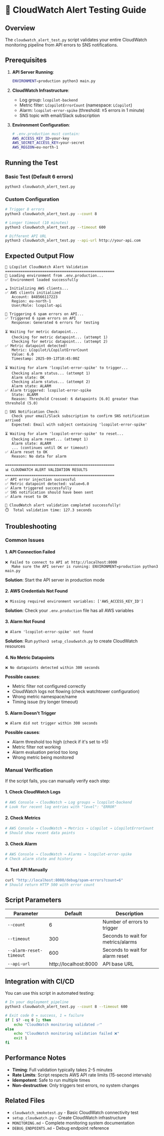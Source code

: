 # 🧪 CloudWatch Alert Testing Guide

## Overview

The `cloudwatch_alert_test.py` script validates your entire CloudWatch monitoring pipeline from API errors to SNS notifications.

## Prerequisites

1. **API Server Running**:
   ```bash
   ENVIRONMENT=production python3 main.py
   ```

2. **CloudWatch Infrastructure**:
   - Log group: `lcopilot-backend`
   - Metric filter: `LCopilotErrorCount` (namespace: `LCopilot`)
   - Alarm: `lcopilot-error-spike` (threshold: ≥5 errors in 1 minute)
   - SNS topic with email/Slack subscription

3. **Environment Configuration**:
   ```bash
   # .env.production must contain:
   AWS_ACCESS_KEY_ID=your-key
   AWS_SECRET_ACCESS_KEY=your-secret
   AWS_REGION=eu-north-1
   ```

## Running the Test

### Basic Test (Default 6 errors)
```bash
python3 cloudwatch_alert_test.py
```

### Custom Configuration
```bash
# Trigger 8 errors
python3 cloudwatch_alert_test.py --count 8

# Longer timeout (10 minutes)
python3 cloudwatch_alert_test.py --timeout 600

# Different API URL
python3 cloudwatch_alert_test.py --api-url http://your-api.com
```

## Expected Output Flow

```
🚀 LCopilot CloudWatch Alert Validation
==================================================
🔧 Loading environment from .env.production...
✅ Environment loaded successfully

☁️ Initializing AWS clients...
✅ AWS clients initialized
   Account: 848566117223
   Region: eu-north-1
   User/Role: lcopilot-api

🚨 Triggering 6 spam errors on API...
✅ Triggered 6 spam errors on API
   Response: Generated 6 errors for testing

⏳ Waiting for metric datapoint...
   Checking for metric datapoint... (attempt 1)
   Checking for metric datapoint... (attempt 2)
✅ Metric datapoint detected!
   Metric: LCopilot/LCopilotErrorCount
   Value: 6.0
   Timestamp: 2025-09-13T10:45:00Z

⏳ Waiting for alarm 'lcopilot-error-spike' to trigger...
   Checking alarm status... (attempt 1)
   Alarm state: OK
   Checking alarm status... (attempt 2)
   Alarm state: ALARM
✅ Alarm triggered: lcopilot-error-spike
   State: ALARM
   Reason: Threshold Crossed: 6 datapoints [6.0] greater than threshold (5.0)

📩 SNS Notification Check:
   Check your email/Slack subscription to confirm SNS notification arrived
   Expected: Email with subject containing 'lcopilot-error-spike'

⏳ Waiting for alarm 'lcopilot-error-spike' to reset...
   Checking alarm reset... (attempt 1)
   Alarm state: ALARM
   ... (continues until OK or timeout)
✅ Alarm reset to OK
   Reason: No data for alarm

==================================================
📊 CLOUDWATCH ALERT VALIDATION RESULTS
==================================================
✅ API error injection successful
✅ Metric datapoint detected: value=6.0
✅ Alarm triggered successfully
✅ SNS notification should have been sent
✅ Alarm reset to OK

🎉 CloudWatch alert validation completed successfully!
⏱️  Total validation time: 127.3 seconds
```

## Troubleshooting

### Common Issues

#### 1. API Connection Failed
```
❌ Failed to connect to API at http://localhost:8000
   Make sure the API server is running: ENVIRONMENT=production python3 main.py
```

**Solution**: Start the API server in production mode

#### 2. AWS Credentials Not Found
```
❌ Missing required environment variables: ['AWS_ACCESS_KEY_ID']
```

**Solution**: Check your `.env.production` file has all AWS variables

#### 3. Alarm Not Found
```
❌ Alarm 'lcopilot-error-spike' not found
```

**Solution**: Run `python3 setup_cloudwatch.py` to create CloudWatch resources

#### 4. No Metric Datapoints
```
❌ No datapoints detected within 300 seconds
```

**Possible causes**:
- Metric filter not configured correctly
- CloudWatch logs not flowing (check watchtower configuration)
- Wrong metric namespace/name
- Timing issue (try longer timeout)

#### 5. Alarm Doesn't Trigger
```
❌ Alarm did not trigger within 300 seconds
```

**Possible causes**:
- Alarm threshold too high (check if it's set to ≥5)
- Metric filter not working
- Alarm evaluation period too long
- Wrong metric being monitored

### Manual Verification

If the script fails, you can manually verify each step:

#### 1. Check CloudWatch Logs
```bash
# AWS Console → CloudWatch → Log groups → lcopilot-backend
# Look for recent log entries with "level": "ERROR"
```

#### 2. Check Metrics
```bash
# AWS Console → CloudWatch → Metrics → LCopilot → LCopilotErrorCount
# Should show recent data points
```

#### 3. Check Alarm
```bash
# AWS Console → CloudWatch → Alarms → lcopilot-error-spike
# Check alarm state and history
```

#### 4. Test API Manually
```bash
curl "http://localhost:8000/debug/spam-errors?count=6"
# Should return HTTP 500 with error count
```

## Script Parameters

| Parameter | Default | Description |
|-----------|---------|-------------|
| `--count` | 6 | Number of errors to trigger |
| `--timeout` | 300 | Seconds to wait for metrics/alarms |
| `--alarm-reset-timeout` | 600 | Seconds to wait for alarm reset |
| `--api-url` | http://localhost:8000 | API base URL |

## Integration with CI/CD

You can use this script in automated testing:

```bash
# In your deployment pipeline
python3 cloudwatch_alert_test.py --count 8 --timeout 600

# Exit code 0 = success, 1 = failure
if [ $? -eq 0 ]; then
    echo "CloudWatch monitoring validated ✅"
else
    echo "CloudWatch monitoring validation failed ❌"
    exit 1
fi
```

## Performance Notes

- **Timing**: Full validation typically takes 2-5 minutes
- **Rate Limits**: Script respects AWS API rate limits (15-second intervals)
- **Idempotent**: Safe to run multiple times
- **Non-destructive**: Only triggers test errors, no system changes

## Related Files

- `cloudwatch_smoketest.py` - Basic CloudWatch connectivity test
- `setup_cloudwatch.py` - Create CloudWatch infrastructure
- `MONITORING.md` - Complete monitoring system documentation
- `DEBUG_ENDPOINTS.md` - Debug endpoint reference